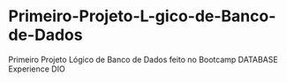 # Primeiro-Projeto-L-gico-de-Banco-de-Dados
Primeiro Projeto Lógico de Banco de Dados feito no Bootcamp DATABASE Experience DIO
